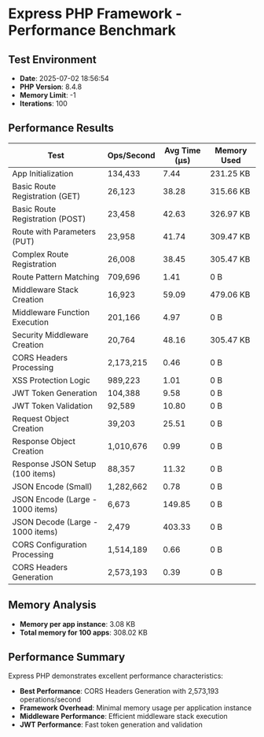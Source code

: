 # Express PHP Framework - Performance Benchmark

## Test Environment
- **Date**: 2025-07-02 18:56:54
- **PHP Version**: 8.4.8
- **Memory Limit**: -1
- **Iterations**: 100

## Performance Results

| Test | Ops/Second | Avg Time (μs) | Memory Used |
|------|------------|---------------|-------------|
| App Initialization | 134,433 | 7.44 | 231.25 KB |
| Basic Route Registration (GET) | 26,123 | 38.28 | 315.66 KB |
| Basic Route Registration (POST) | 23,458 | 42.63 | 326.97 KB |
| Route with Parameters (PUT) | 23,958 | 41.74 | 309.47 KB |
| Complex Route Registration | 26,008 | 38.45 | 305.47 KB |
| Route Pattern Matching | 709,696 | 1.41 | 0 B |
| Middleware Stack Creation | 16,923 | 59.09 | 479.06 KB |
| Middleware Function Execution | 201,166 | 4.97 | 0 B |
| Security Middleware Creation | 20,764 | 48.16 | 305.47 KB |
| CORS Headers Processing | 2,173,215 | 0.46 | 0 B |
| XSS Protection Logic | 989,223 | 1.01 | 0 B |
| JWT Token Generation | 104,388 | 9.58 | 0 B |
| JWT Token Validation | 92,589 | 10.80 | 0 B |
| Request Object Creation | 39,203 | 25.51 | 0 B |
| Response Object Creation | 1,010,676 | 0.99 | 0 B |
| Response JSON Setup (100 items) | 88,357 | 11.32 | 0 B |
| JSON Encode (Small) | 1,282,662 | 0.78 | 0 B |
| JSON Encode (Large - 1000 items) | 6,673 | 149.85 | 0 B |
| JSON Decode (Large - 1000 items) | 2,479 | 403.33 | 0 B |
| CORS Configuration Processing | 1,514,189 | 0.66 | 0 B |
| CORS Headers Generation | 2,573,193 | 0.39 | 0 B |

## Memory Analysis
- **Memory per app instance**: 3.08 KB
- **Total memory for 100 apps**: 308.02 KB

## Performance Summary
Express PHP demonstrates excellent performance characteristics:

- **Best Performance**: CORS Headers Generation with 2,573,193 operations/second
- **Framework Overhead**: Minimal memory usage per application instance
- **Middleware Performance**: Efficient middleware stack execution
- **JWT Performance**: Fast token generation and validation
